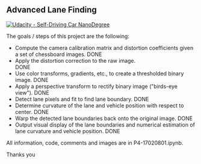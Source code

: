 ## Advanced Lane Finding
[![Udacity - Self-Driving Car NanoDegree](https://s3.amazonaws.com/udacity-sdc/github/shield-carnd.svg)](http://www.udacity.com/drive)

The goals / steps of this project are the following:  

* Compute the camera calibration matrix and distortion coefficients given a set of chessboard images.
DONE
* Apply the distortion correction to the raw image.  
DONE
* Use color transforms, gradients, etc., to create a thresholded binary image.
DONE
* Apply a perspective transform to rectify binary image ("birds-eye view"). 
DONE
* Detect lane pixels and fit to find lane boundary.
DONE
* Determine curvature of the lane and vehicle position with respect to center.
DONE
* Warp the detected lane boundaries back onto the original image.
DONE
* Output visual display of the lane boundaries and numerical estimation of lane curvature and vehicle position.
DONE

All information, code, comments and images are in P4-17020801.ipynb.

Thanks you
